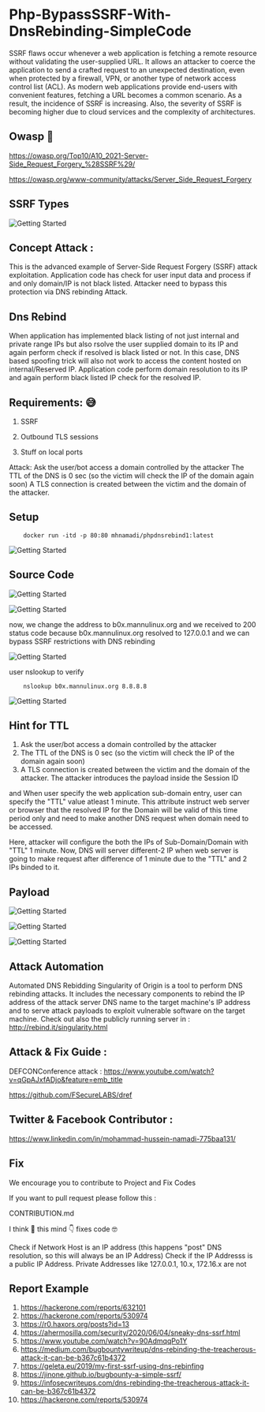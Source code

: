 # Php-BypassSSRF-With-DnsRebinding-SimpleCode


SSRF flaws occur whenever a web application is fetching a remote resource without validating the user-supplied URL. It allows an attacker to coerce the application to send a crafted request to an unexpected destination, even when protected by a firewall, VPN, or another type of network access control list (ACL).
As modern web applications provide end-users with convenient features, fetching a URL becomes a common scenario. As a result, the incidence of SSRF is increasing. Also, the severity of SSRF is becoming higher due to cloud services and the complexity of architectures.

## Owasp 👑

https://owasp.org/Top10/A10_2021-Server-Side_Request_Forgery_%28SSRF%29/

https://owasp.org/www-community/attacks/Server_Side_Request_Forgery

## SSRF Types

![Getting Started](0.png)

## Concept Attack : 

This is the advanced example of Server-Side Request Forgery (SSRF) attack exploitation. Application code has check for user input data and process if and only domain/IP is not black listed. Attacker need to bypass this protection via DNS rebinding Attack.

## Dns Rebind

When application has implemented black listing of not just internal and private range IPs but also rsolve the user supplied domain to its IP and again perform check if resolved is black listed or not.
In this case, DNS based spoofing trick will also not work to access the content hosted on internal/Reserved IP. Application code perform domain resolution to its IP and again perform black listed IP check for the resolved IP.

## Requirements: 😅

1. SSRF

2. Outbound TLS sessions

3. Stuff on local ports

Attack:
Ask the user/bot access a domain controlled by the attacker The TTL of the DNS is 0 sec (so the victim will check the IP of the domain again soon) A TLS connection is created between the victim and the domain of the attacker. 

## Setup

        docker run -itd -p 80:80 mhnamadi/phpdnsrebind1:latest


![Getting Started](6.png)


## Source Code 


![Getting Started](1.png)

![Getting Started](2.png)


now, we change the address to b0x.mannulinux.org
and we received to 200 status code because b0x.mannulinux.org resolved to 127.0.0.1 and we can bypass SSRF restrictions with DNS rebinding

![Getting Started](5.png)

user nslookup to verify

        nslookup b0x.mannulinux.org 8.8.8.8

![Getting Started](3.png)


## Hint for TTL 

1. Ask the user/bot access a domain controlled by the attacker
2. The TTL of the DNS is 0 sec (so the victim will check the IP of the domain again soon)
3. A TLS connection is created between the victim and the domain of the attacker. The attacker introduces the payload inside the Session ID

and When user specify the web application sub-domain entry, user can specify the "TTL" value atleast 1 minute. This attribute instruct web server or browser that the resolved IP for the Domain will be valid of this time period only and need to make another DNS request when domain need to be accessed.

Here, attacker will configure the both the IPs of Sub-Domain/Domain with "TTL" 1 minute. Now, DNS will server different-2 IP when web server is going to make request after difference of 1 minute due to the "TTL" and 2 IPs binded to it.


## Payload 

![Getting Started](7.png)


![Getting Started](8.png)


![Getting Started](9.png)


## Attack Automation

Automated DNS Rebidding
Singularity of Origin is a tool to perform DNS rebinding attacks. It includes the necessary components to rebind the IP address of the attack server DNS name to the target machine's IP address and to serve attack payloads to exploit vulnerable software on the target machine.
Check out also the publicly running server in  : http://rebind.it/singularity.html

## Attack & Fix Guide :  

DEFCONConference attack : https://www.youtube.com/watch?v=qGpAJxfADjo&feature=emb_title

https://github.com/FSecureLABS/dref

## Twitter & Facebook Contributor :
   
https://www.linkedin.com/in/mohammad-hussein-namadi-775baa131/


## Fix 

We encourage you to contribute to Project and Fix Codes

If you want to pull request please follow this :

CONTRIBUTION.md

I think 🧐 this mind 👇 fixes code  🤓

Check if Network Host is an IP address (this happens "post" DNS resolution, so this will always be an IP Address)
Check if the IP Addresss is a public IP Address. Private Addresses like 127.0.0.1, 10.x, 172.16.x are not


## Report Example

1. https://hackerone.com/reports/632101
2. https://hackerone.com/reports/530974
3. https://r0.haxors.org/posts?id=13
4. https://ahermosilla.com/security/2020/06/04/sneaky-dns-ssrf.html
5. https://www.youtube.com/watch?v=90AdmqqPo1Y
6. https://medium.com/bugbountywriteup/dns-rebinding-the-treacherous-attack-it-can-be-b367c61b4372
7. https://geleta.eu/2019/my-first-ssrf-using-dns-rebinfing
8. https://jinone.github.io/bugbounty-a-simple-ssrf/
9. https://infosecwriteups.com/dns-rebinding-the-treacherous-attack-it-can-be-b367c61b4372
10. https://hackerone.com/reports/530974


 

